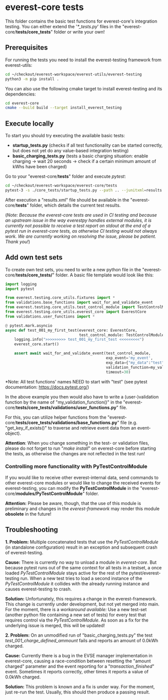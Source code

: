 # everest-core tests

This folder contains the basic test functions for everest-core's integration testing. You can either extend the '*\*_tests.py*' files in the "everest-core/**tests/core_tests**" folder or write your own!

## Prerequisites

For running the tests you need to install the everest-testing framework from everest-utils:

```bash
cd ~/checkout/everest-workspace/everest-utils/everest-testing
python3 -m pip install .
```

You can also use the following cmake target to install everest-testing and its dependencies:
```bash
cd everest-core
cmake --build build --target install_everest_testing
```

## Execute locally

To start you should try executing the available basic tests:

-   **startup_tests.py** (checks if all test functionality can be started correctly, but does not yet do any value-based integration testing)
-   **basic_charging_tests.py** (tests a basic charging situation: enable charging -> wait 20 seconds -> check if a certain minimum amount of kWhs have been charged)

Go to your "everest-core/**tests**" folder and execute *pytest*:

```bash
cd ~/checkout/everest-workspace/everest-core/tests
pytest-3 -s ./core_tests/startup_tests.py --path .. --junitxml=results.xml
```

After execution a "results.xml" file should be available in the "everest-core/**tests**" folder, which details the current test results.

(*Note: Because the everest-core tests are used in CI testing and because an upstream issue in the way everestpy handles external modules, it is currently not possible to receive a test report on stdout at the end of a pytest run in everest-core tests, as otherwise CI testing would not always work. We are currently working on resolving the issue, please be patient. Thank you!*)

## Add own test sets

To create own test sets, you need to write a new python file in the "everest-core/**tests/core_tests/**" folder. A basic file template would look like this:

```python
import logging
import pytest

from everest.testing.core_utils.fixtures import *
from validations.base_functions import wait_for_and_validate_event
from everest.testing.core_utils.test_control_module import TestControlModule
from everest.testing.core_utils.everest_core import EverestCore
from validations.user_functions import *

@ pytest.mark.asyncio
async def test_001_my_first_test(everest_core: EverestCore, 
                                 test_control_module: TestControlModule):
    logging.info(">>>>>>>>> test_001_my_first_test <<<<<<<<<")
    everest_core.start()

    assert await wait_for_and_validate_event(test_control_module, 
                                             exp_event='my_event', 
                                             exp_data={"my_data":"test"},
                                             validation_function=my_validation_function,
                                             timeout=30) 
```

\*Note: All test functions' names NEED to start with "test" (see pytest documentation: https://docs.pytest.org/)

In the above example you then would also have to write a (user-)validation function by the name of "my_validation_function()" in the "everest-core/**tests/core_tests/validations/user_functions.py**" file.

For this, you can utilize helper functions from the "everest-core/**tests/core_tests/validations/base_functions.py**" file (e.g. "get_key_if_exists()" to traverse and retrieve event data from an event-object).

**Attention**: When you change something in the test- or validation files, please do not forget to run "*make install*" on everest-core before starting the tests, as otherwise the changes are not reflected in the test run!

### Controlling more functionality with PyTestControlModule

If you would like to receive other everest-internal data, send commands to other everest-core modules or would like to change the received events for everest-testing, you can modify the **PyTestControlModule** in the "everest-core/**modules/PyTestControlModule**" folder.

**Attention:** Please be aware, though, that the use of this module is preliminary and changes in the *everest-framework* may render this module **obsolete** in the future!

## Troubleshooting

**1. Problem:** Multiple concatenated tests that use the *PyTestControlModule* (in standalone configuration) result in an exception and subsequent crash of everest-testing.

**Cause:** There is currently no way to unload a module in *everest-core*. But because pytest runs out of the same context for all tests in a testset, a once loaded *PyTestControlModule* stays active for the rest of the pytest/everest-testing run. When a new test tries to load a second instance of the *PyTestControlModule* it collides with the already running instance and causes everest-testing to crash.

**Solution:** Unfortunately, this requires a change in the everest-framework. This change is currently under development, but not yet merged into main. 
For the moment, there is a *workaround available:* Use a new test-set (another python file containing a new set of tests) for every test that requires control via the *PyTestControlModule*. As soon as a fix for the underlying issue is merged, this will be updated!

**2. Problem:** On an unmodified run of "basic_charging_tests.py" the test *test_001_charge_defined_ammount* fails and reports an amount of 0.0kWh charged.

**Cause:** Currently there is a bug in the EVSE manager implementation in everest-core, causing a race-condition between resetting the "amount charged" parameter and the event reporting for a "*transaction_finished*" event. Sometimes it reports correctly, other times it reports a value of 0.0kWh charged.

**Solution:** This problem is known and a fix is under way. For the moment, just re-run the test. Usually, this should then produce a passing result.
